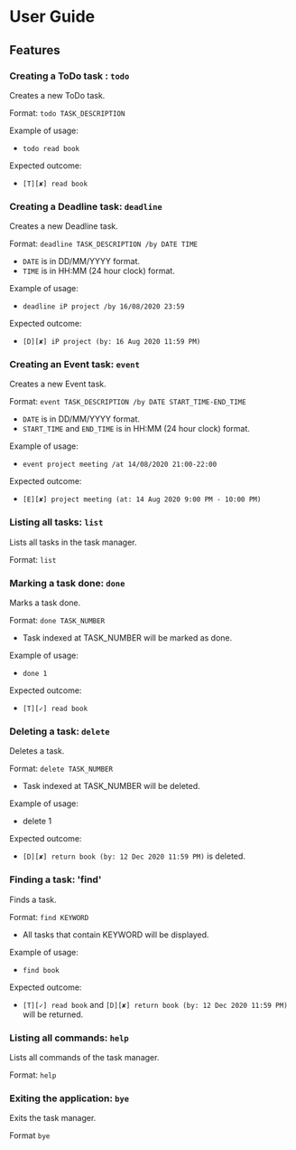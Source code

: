 # User Guide

## Features 

### Creating a ToDo task : `todo`

Creates a new ToDo task.

Format: `todo TASK_DESCRIPTION`

Example of usage: 
* `todo read book`

Expected outcome:
* `[T][✘] read book`

### Creating a Deadline task: `deadline`

Creates a new Deadline task.

Format: `deadline TASK_DESCRIPTION /by DATE TIME`
* `DATE` is in DD/MM/YYYY format.
* `TIME` is in HH:MM (24 hour clock) format.

Example of usage:
* `deadline iP project /by 16/08/2020 23:59`

Expected outcome:
* `[D][✘] iP project (by: 16 Aug 2020 11:59 PM)`

### Creating an Event task: `event`

Creates a new Event task.

Format: `event TASK_DESCRIPTION /by DATE START_TIME-END_TIME`
* `DATE` is in DD/MM/YYYY format.
* `START_TIME` and `END_TIME` is in HH:MM (24 hour clock) format.

Example of usage:
* `event project meeting /at 14/08/2020 21:00-22:00`

Expected outcome:
* `[E][✘] project meeting (at: 14 Aug 2020 9:00 PM - 10:00 PM)`

### Listing all tasks: `list`
Lists all tasks in the task manager.

Format: `list`

### Marking a task done: `done`
Marks a task done.

Format: `done TASK_NUMBER`
* Task indexed at TASK_NUMBER will be marked as done.

Example of usage: 
* `done 1`

Expected outcome:
* `[T][✓] read book`

### Deleting a task: `delete`
Deletes a task.

Format: `delete TASK_NUMBER`
* Task indexed at TASK_NUMBER will be deleted.

Example of usage: 
* delete 1

Expected outcome:
* `[D][✘] return book (by: 12 Dec 2020 11:59 PM)` is deleted.

### Finding a task: 'find'
Finds a task.

Format: `find KEYWORD`
* All tasks that contain KEYWORD will be displayed.

Example of usage:
* `find book`

Expected outcome:
* `[T][✓] read book` and `[D][✘] return book (by: 12 Dec 2020 11:59 PM)` will be returned.

### Listing all commands: `help`
Lists all commands of the task manager.

Format: `help`

### Exiting the application: `bye`
Exits the task manager.

Format `bye`